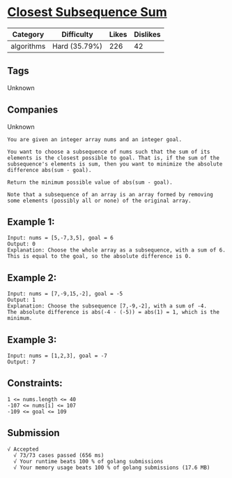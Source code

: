 # [Closest Subsequence Sum](https://leetcode.com/problems/closest-subsequence-sum/description/)

| Category   | Difficulty    | Likes | Dislikes |
| ---------- | ------------- | ----- | -------- |
| algorithms | Hard (35.79%) | 226   | 42       |

## Tags

Unknown

## Companies

Unknown

```
You are given an integer array nums and an integer goal.

You want to choose a subsequence of nums such that the sum of its elements is the closest possible to goal. That is, if the sum of the subsequence's elements is sum, then you want to minimize the absolute difference abs(sum - goal).

Return the minimum possible value of abs(sum - goal).

Note that a subsequence of an array is an array formed by removing some elements (possibly all or none) of the original array.
```

## Example 1:

```
Input: nums = [5,-7,3,5], goal = 6
Output: 0
Explanation: Choose the whole array as a subsequence, with a sum of 6.
This is equal to the goal, so the absolute difference is 0.
```

## Example 2:

```
Input: nums = [7,-9,15,-2], goal = -5
Output: 1
Explanation: Choose the subsequence [7,-9,-2], with a sum of -4.
The absolute difference is abs(-4 - (-5)) = abs(1) = 1, which is the minimum.
```

## Example 3:

```
Input: nums = [1,2,3], goal = -7
Output: 7
```

## Constraints:

```
1 <= nums.length <= 40
-107 <= nums[i] <= 107
-109 <= goal <= 109
```


## Submission
```
√ Accepted
  √ 73/73 cases passed (656 ms)
  √ Your runtime beats 100 % of golang submissions
  √ Your memory usage beats 100 % of golang submissions (17.6 MB)
```
